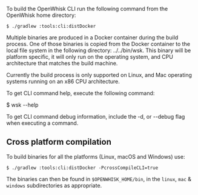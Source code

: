 To build the OpenWhisk CLI run the following command from the OpenWhisk home directory:

    $ ./gradlew :tools:cli:distDocker

Multiple binaries are produced in a Docker container during the build process. One of those binaries is copied from the
Docker container to the local file system in the following directory: ../../bin/wsk. This binary will be platform
specific, it will only run on the operating system, and CPU architecture that matches the build machine.

Currently the build process is only supported on Linux, and Mac operating systems running on an x86 CPU architecture.

To get CLI command help, execute the following command:

$ wsk --help

To get CLI command debug information, include the -d, or --debug flag when executing a command.


## Cross platform compilation

To build binaries for all the platforms (Linux, macOS and Windows) use: 

    $ ./gradlew :tools:cli:distDocker -PcrossCompileCLI=true

The binaries can then be found in `$OPENWHISK_HOME/bin`, in the `linux`, `mac` & `windows` subdirectories as appropriate.
